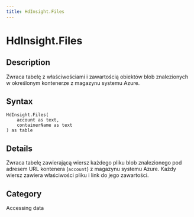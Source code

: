 ```yaml
---
title: HdInsight.Files
---
```


# HdInsight.Files


## Description

Zwraca tabelę z właściwościami i zawartością obiektów blob znalezionych w określonym kontenerze z magazynu systemu Azure.


## Syntax

```powerquery
HdInsight.Files(
    account as text,
    containerName as text
) as table
```


## Details

Zwraca tabelę zawierającą wiersz każdego pliku blob znalezionego pod adresem URL kontenera (<code>account</code>) z magazynu systemu Azure. Każdy wiersz zawiera właściwości pliku i link do jego zawartości.



## Category
Accessing data
